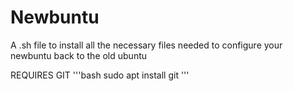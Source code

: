 # Newbuntu
A .sh file to install all the necessary files needed to configure your newbuntu back to the old ubuntu 


REQUIRES GIT
'''bash 
sudo apt install git 
'''
